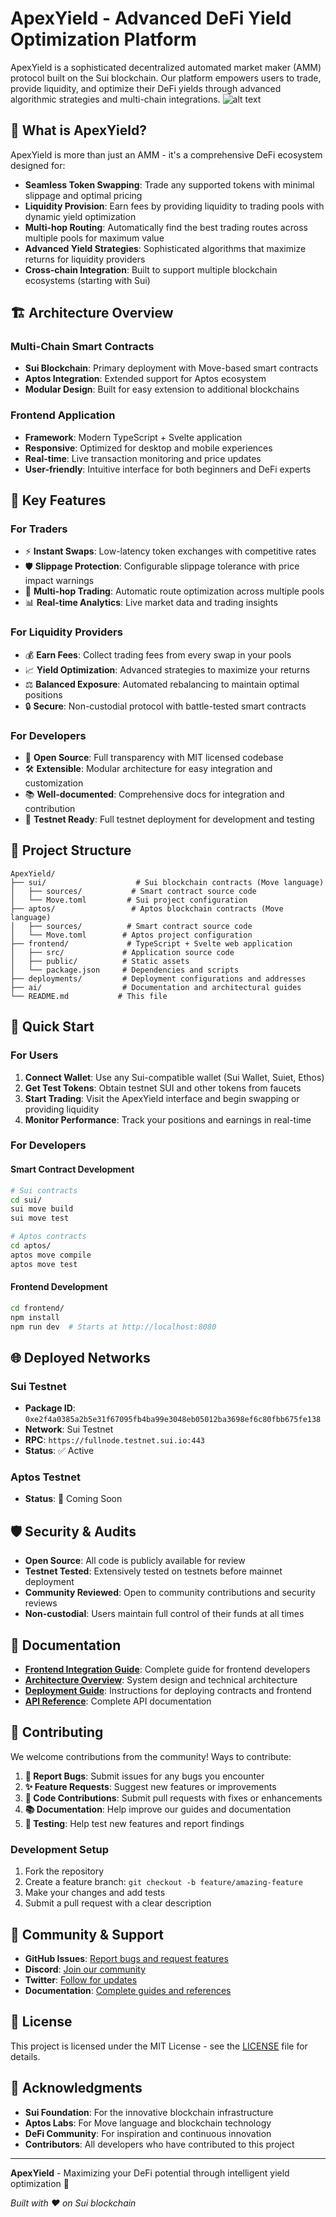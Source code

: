 # ApexYield - Advanced DeFi Yield Optimization Platform

ApexYield is a sophisticated decentralized automated market maker (AMM) protocol built on the Sui blockchain. Our platform empowers users to trade, provide liquidity, and optimize their DeFi yields through advanced algorithmic strategies and multi-chain integrations.
![alt text](image.png)
## 🚀 **What is ApexYield?**

ApexYield is more than just an AMM - it's a comprehensive DeFi ecosystem designed for:

- **Seamless Token Swapping**: Trade any supported tokens with minimal slippage and optimal pricing
- **Liquidity Provision**: Earn fees by providing liquidity to trading pools with dynamic yield optimization
- **Multi-hop Routing**: Automatically find the best trading routes across multiple pools for maximum value
- **Advanced Yield Strategies**: Sophisticated algorithms that maximize returns for liquidity providers
- **Cross-chain Integration**: Built to support multiple blockchain ecosystems (starting with Sui)

## 🏗️ **Architecture Overview**

### **Multi-Chain Smart Contracts**
- **Sui Blockchain**: Primary deployment with Move-based smart contracts
- **Aptos Integration**: Extended support for Aptos ecosystem
- **Modular Design**: Built for easy extension to additional blockchains

### **Frontend Application** 
- **Framework**: Modern TypeScript + Svelte application
- **Responsive**: Optimized for desktop and mobile experiences  
- **Real-time**: Live transaction monitoring and price updates
- **User-friendly**: Intuitive interface for both beginners and DeFi experts

## 🔧 **Key Features**

### **For Traders**
- ⚡ **Instant Swaps**: Low-latency token exchanges with competitive rates
- 🛡️ **Slippage Protection**: Configurable slippage tolerance with price impact warnings
- 🔄 **Multi-hop Trading**: Automatic route optimization across multiple pools
- 📊 **Real-time Analytics**: Live market data and trading insights

### **For Liquidity Providers**
- 💰 **Earn Fees**: Collect trading fees from every swap in your pools
- 📈 **Yield Optimization**: Advanced strategies to maximize your returns
- ⚖️ **Balanced Exposure**: Automated rebalancing to maintain optimal positions
- 🔒 **Secure**: Non-custodial protocol with battle-tested smart contracts

### **For Developers**
- 🔌 **Open Source**: Full transparency with MIT licensed codebase  
- 🛠️ **Extensible**: Modular architecture for easy integration and customization
- 📚 **Well-documented**: Comprehensive docs for integration and contribution
- 🧪 **Testnet Ready**: Full testnet deployment for development and testing

## 📁 **Project Structure**

```
ApexYield/
├── sui/                    # Sui blockchain contracts (Move language)
│   ├── sources/           # Smart contract source code
│   └── Move.toml         # Sui project configuration
├── aptos/                 # Aptos blockchain contracts (Move language) 
│   ├── sources/          # Smart contract source code
│   └── Move.toml        # Aptos project configuration
├── frontend/             # TypeScript + Svelte web application
│   ├── src/             # Application source code
│   ├── public/          # Static assets
│   └── package.json     # Dependencies and scripts
├── deployments/         # Deployment configurations and addresses
├── ai/                  # Documentation and architectural guides
└── README.md           # This file
```

## 🚀 **Quick Start**

### **For Users**
1. **Connect Wallet**: Use any Sui-compatible wallet (Sui Wallet, Suiet, Ethos)
2. **Get Test Tokens**: Obtain testnet SUI and other tokens from faucets
3. **Start Trading**: Visit the ApexYield interface and begin swapping or providing liquidity
4. **Monitor Performance**: Track your positions and earnings in real-time

### **For Developers**

#### **Smart Contract Development**
```bash
# Sui contracts
cd sui/
sui move build
sui move test

# Aptos contracts  
cd aptos/
aptos move compile
aptos move test
```

#### **Frontend Development**
```bash
cd frontend/
npm install
npm run dev  # Starts at http://localhost:8080
```

## 🌐 **Deployed Networks**

### **Sui Testnet**
- **Package ID**: `0xe2f4a0385a2b5e31f67095fb4ba99e3048eb05012ba3698ef6c80fbb675fe138`
- **Network**: Sui Testnet
- **RPC**: `https://fullnode.testnet.sui.io:443`
- **Status**: ✅ Active

### **Aptos Testnet**
- **Status**: 🚧 Coming Soon

## 🛡️ **Security & Audits**

- **Open Source**: All code is publicly available for review
- **Testnet Tested**: Extensively tested on testnets before mainnet deployment
- **Community Reviewed**: Open to community contributions and security reviews
- **Non-custodial**: Users maintain full control of their funds at all times

## 📖 **Documentation**

- **[Frontend Integration Guide](ai/FRONTEND_INTEGRATION_CN.md)**: Complete guide for frontend developers
- **[Architecture Overview](ai/ARCHITECTURE.md)**: System design and technical architecture
- **[Deployment Guide](ai/DEPLOYMENT.md)**: Instructions for deploying contracts and frontend
- **[API Reference](frontend/README.md)**: Complete API documentation

## 🤝 **Contributing**

We welcome contributions from the community! Ways to contribute:

1. **🐛 Report Bugs**: Submit issues for any bugs you encounter
2. **✨ Feature Requests**: Suggest new features or improvements  
3. **🔧 Code Contributions**: Submit pull requests with fixes or enhancements
4. **📚 Documentation**: Help improve our guides and documentation
5. **🧪 Testing**: Help test new features and report findings

### **Development Setup**
1. Fork the repository
2. Create a feature branch: `git checkout -b feature/amazing-feature`
3. Make your changes and add tests
4. Submit a pull request with a clear description

## 💬 **Community & Support**

- **GitHub Issues**: [Report bugs and request features](https://github.com/apexyielders/apexyield/issues)
- **Discord**: [Join our community](https://discord.gg/apexyield)
- **Twitter**: [Follow for updates](https://twitter.com/apexyield)
- **Documentation**: [Complete guides and references](https://docs.apexyield.com)

## 📄 **License**

This project is licensed under the MIT License - see the [LICENSE](LICENSE) file for details.

## 🙏 **Acknowledgments**

- **Sui Foundation**: For the innovative blockchain infrastructure
- **Aptos Labs**: For Move language and blockchain technology  
- **DeFi Community**: For inspiration and continuous innovation
- **Contributors**: All developers who have contributed to this project

---

**ApexYield** - Maximizing your DeFi potential through intelligent yield optimization 🚀

*Built with ❤️ on Sui blockchain*
